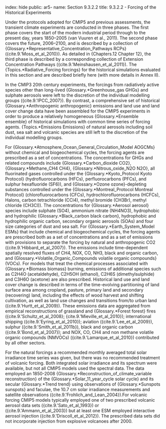 index: hide
public: ar5-
name: Section 9.3.2.2
title: 9.3.2.2 - Forcing of the Historical Experiments

Under the protocols adopted for CMIP5 and previous assessments, the transient climate experiments are conducted in three phases. The first phase covers the start of the modern industrial period through to the present day, years 1850–2005 (van Vuuren et al., 2011). The second phase covers the future, 2006–2100, and is described by a collection of {Glossary.*Representative_Concentration_Pathways RCPs} ({cite.9.'Moss_et_al_2010}). As detailed in {Chapters.12 Chapter 12}, the third phase is described by a corresponding collection of Extension Concentration Pathways ({cite.9.'Meinshausen_et_al_2011}). The {Topics.*Radiative_Forcing forcings} for the historical simulations evaluated in this section and are described briefly here (with more details in Annex II).

In the CMIP3 20th century experiments, the forcings from radiatively active species other than long-lived {Glossary.*Greenhouse_gas GHGs} and sulphate aerosols were left to the discretion of the individual modelling groups ({cite.9.'IPCC_2007}). By contrast, a comprehensive set of historical {Glossary.*Anthropogenic anthropogenic} emissions and land use and land cover change data have been assembled for the CMIP5 experiments in order to produce a relatively homogeneous {Glossary.*Ensemble ensemble} of historical simulations with common time series of forcing agents. {Topics.*Emissions Emissions} of natural aerosols including soil dust, sea salt and volcanic species are still left to the discretion of the individual modelling groups.

For {Glossary.*Atmosphere_Ocean_General_Circulation_Model AOGCMs} without chemical and biogeochemical cycles, the forcing agents are prescribed as a set of concentrations. The concentrations for GHGs and related compounds include {Glossary.*Carbon_dioxide CO2}, {Glossary.*Methane_CH4 CH4}, {Glossary.*Nitrous_oxide_N2O N2O}, all fluorinated gases controlled under the {Glossary.*Kyoto_Protocol Kyoto Protocol} (hydrofluorocarbons (HFCs), perfluorocarbons (PFCs), and sulphur hexafluoride (SF6)), and {Glossary.*Ozone ozone}-depleting substances controlled under the {Glossary.*Montreal_Protocol Montreal Protocol} (chlorofluorocarbons (CFCs), hydrochlorofluorocarbons (HCFCs), Halons, carbon tetrachloride (CCl4), methyl bromide (CH3Br), methyl chloride (CH3Cl)). The concentrations for {Glossary.*Aerosol aerosol} species include sulphate (SO4), ammonium nitrate (NH4NO3), hydrophobic and hydrophilic {Glossary.*Black_carbon black carbon}, hydrophobic and hydrophilic organic carbon, secondary organic aerosols (SOAs) and four size categories of dust and sea salt. For {Glossary.*Earth_System_Model ESMs} that include chemical and biogeochemical cycles, the forcing agents are prescribed both as a set of concentrations and as a set of emissions with provisions to separate the forcing by natural and anthropogenic CO2 ({cite.9.'Hibbard_et_al_2007}). The emissions include time-dependent spatially resolved fluxes of CH4, NOX, CO, NH3, black and organic carbon, and {Glossary.*Volatile_Organic_Compounds volatile organic compounds} (VOCs). For models that treat the chemical processes associated with {Glossary.*Biomass biomass} burning, emissions of additional species such as C2H4O (acetaldehyde), C2H5OH (ethanol), C2H6S (dimethylsulphide) and C3H6O (acetone) are also prescribed. Historical land use and land cover change is described in terms of the time-evolving partitioning of land surface area among cropland, pasture, primary land and secondary (recovering) land, including the effects of wood harvest and shifting cultivation, as well as land use changes and transitions from/to urban land ({cite.9.'Hurtt_et_al_2009}). These emissions data are aggregated from empirical reconstructions of grassland and {Glossary.*Forest forest} fires ({cite.9.'Schultz_et_al_2008}; {cite.9.'Mieville_et_al_2010}); international shipping ({cite.9.'Eyring_et_al_2010}); aviation ({cite.9.'Lee_et_al_2009}), sulphur ({cite.9.'Smith_et_al_2011b}), black and organic carbon ({cite.9.'Bond_et_al_2007}); and NOX, CO, CH4 and non methane volatile organic compounds (NMVOCs) ({cite.9.'Lamarque_et_al_2010}) contributed by all other sectors.

For the natural forcings a recommended monthly averaged total solar irradiance time series was given, but there was no recommended treatment of volcanic forcing. Both integrated solar irradiance and its spectrum were available, but not all CMIP5 models used the spectral data. The data employed an 1850-2008 {Glossary.*Reconstruction_of_climate_variable reconstruction} of the {Glossary.*Solar_11_year_cycle solar cycle} and its secular {Glossary.*Trend trend} using observations of {Glossary.*Sunspots sunspots} and faculae, the 10.7 cm solar irradiance measurements and satellite observations ({cite.9.'Frohlich_and_Lean_2004}).For volcanic forcing CMIP5 models typically employed one of two prescribed volcanic aerosol data sets ({cite.9.'Sato_et_al_1993}) or ({cite.9.'Ammann_et_al_2003}) but at least one ESM employed interactive aerosol injection ({cite.9.'Driscoll_et_al_2012}). The prescribed data sets did not incorporate injection from explosive volcanoes after 2000.

